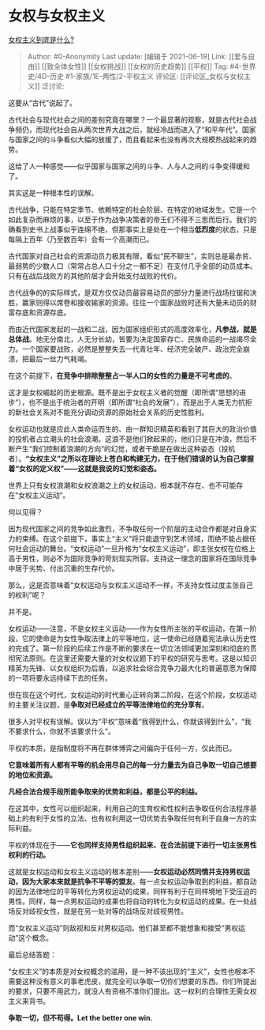 # 女权与女权主义
[女权主义到底是什么?](https://www.zhihu.com/question/28538369/answer/1948015252)

> Author: #0-Anonymity
> Last update: [编辑于 2021-06-19]
> Link: [[爱与自由]] [[致全体女性]] [[女权挑战]] [[女权的历史趋势]] [[平权]]
> Tag: #4-世界史/4D-历史 #1-家族/1E-两性/2-平权主义
> 评论区: [[评论区_女权与女权主义]]
> 泛讨论:

这要从“古代”说起了。

古代社会与现代社会之间的差别究竟在哪里？一个最显著的观察，就是古代社会战争频仍，而现代社会自从两次世界大战之后，就经冷战而进入了“和平年代”。国家与国家之间的斗争看似大幅的放缓了，而且看起来也没有再次大规模热战起来的趋势。

这给了人一种感觉——似乎国家与国家之间的斗争、人与人之间的斗争变得缓和了。

其实这是一种根本性的误解。

古代战争，只能在特定季节、依赖特定的社会阶层、在特定的地域发生。它是一个如此复杂而麻烦的事，以至于作为战争决策者的帝王们不得不三思而后行。我们的确看到史书上战事似乎连绵不绝，但那事实上是处在一个相当**低烈度**的状态，只是每隔上百年（乃至数百年）会有一个高潮而已。

古代国家对自己社会的资源动员力极其有限，看似“民不聊生”，实则总是最赤贫、最弱势的少数人口（常常占总人口十分之一都不足）在支付几乎全部的动员成本。只有在战后战败方的其他阶层才会开始支付战败的代价。

古代战争的的实际样式，是双方仅仅动员最容易动员的部分力量进行战场拉锯和决胜，赢家则得以席卷和接收输家的资源。往往一个国家战败时还有大量未动员的财富存底和资源存底。

而由近代国家发起的一战和二战，因为国家组织形式的高度效率化，**凡参战，就是总体战**。地无分南北，人无分长幼，皆要为决定国家存亡、民族命运的一战竭尽全力。一个国家要战败，必然是整整失去一代青壮年、经济完全破产、政治完全崩溃，把最后一丝力气耗竭。

在这个前提下，**在竞争中排除整整占一半人口的女性的力量是不可考虑的**。

这才是女权崛起的历史根源。既不是出于女权主义者的觉醒（即所谓“思想的进步”），也不是出于统治者的开明（即所谓“社会的发展”），而是出于人类无力抗拒的新社会关系对不能充分调动资源的原始社会关系的历史性胜利。

女权运动也就是应此人类命运而生的、由一群知识精英和看到了其巨大的政治价值的投机者占立潮头的社会浪潮。这浪不是他们掀起来的，他们只是在冲浪，然后不断产生“我们控制着浪潮的方向”的幻觉，或者干脆是在做出这种姿态（投机者）。**“女权主义”之所以在理论上苍白和构建无力，在于他们错误的认为自己掌握着“女权的定义权”——这就是我说的幻觉和姿态。**

世界上只有女权浪潮和女权浪潮之上的女权运动，根本就不存在、也不可能存在“女权主义运动”。

何以见得？

因为现代国家之间的竞争如此激烈，不争取任何一个阶层的主动合作都是对自身实力的束缚。在这个前提下，事实上“主义”将只能退守到艺术领域，而绝不能占据任何社会运动的舞台。“女权运动”一旦升格为“女权主义运动”，即主张女权在位格上高于男性，则必不为国际竞争的苛刻现实所容。支持这一理念的国家将在国际竞争中居于劣势、付出沉重的生存代价。

那么，这是否意味着“女权运动与女权主义运动不一样，不支持女性过度主张自己的权利”呢？

并不是。

女权运动——注意，不是女权主义运动——作为女性所主张的平权运动，在第一阶段，它的使命是为女性争取法律上的平等地位，这一使命已经随着宪法承认历史性的完成了。第一阶段的后续工作是不断的要求在一切立法领域更加深刻和彻底的贯彻宪法原则。在这里还需要大量的对女权议题下的平权的研究与思考。这是以知识精英为先锋、以女权组织为后盾，以追求社会综合竞争力最大化的普遍意愿为保障的一项将要永远持续下去的任务。

但在现在这个时代，女权运动的时代重心正转向第二阶段，在这个阶段，女权运动的主要关注议题，是**争取对已经成立的平等法律地位的充分享有**。

很多人对平权有误解。误以为“平权”意味着“我得到什么，你就该得到什么”，“我不要求什么，你就不该要求什么”。

平权的本质，是指制度将不再在群体博弈之间偏向于任何一方，仅此而已。

**它意味着所有人都有平等的机会用尽自己的每一分力量去为自己争取一切自己想要的地位和资源。**

**凡经合法合规手段所能争取来的优势和利益，都是公平的利益。**

在这其中，女性可以组织起来，利用自己的生育权和性权利去争取任何合法程序基础上的有利于女性的立法、也有权利用这一切优势去争取任何有利于自身一方的实际利益。

平权的体现在于——**它也同样支持男性组织起来、在合法前提下进行一切主张男性权利的行动。**

这就是女权运动和女权主义运动的根本差别——**女权运动必然同情并支持男权运动，因为大家本来就是抗争不平等的盟友**。每一点女权运动争取到的利益，都自动的因为法律地位的平等转化为男权运动的成果，同样有利于在同样境地下受压迫的男性。同样，每一点男权运动的成果也将自动的转化为女权运动的成果。在一处战场反对歧视女性，就是在另一处对等的战场反对歧视男性。

而“女权主义运动”则敌视和反对男权运动。他们甚至都不能想象和接受“男权运动”这个概念。

最后总结答题：

“女权主义”的本质是对女权概念的滥用，是一种不该出现的“主义”，女性也根本不需要这种没有意义的事老虎皮，就完全可以争取一切你们想要的东西。你们所提出的要求，只要不用武力，就没人有资格不准你们提出。这一权利的合理性无需女权主义来背书。

**争取一切，但不苟得。Let the better one win.**
